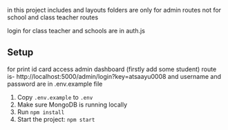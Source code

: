 in this project includes and layouts folders are only for admin routes not for school and class teacher routes

login for class teacher and schools are in auth.js

## Setup

for print id card access admin dashboard (firstly add some student)
route is- http://localhost:5000/admin/login?key=atsaayu0008
and username and password are in .env.example file

1. Copy `.env.example` to `.env`
2. Make sure MongoDB is running locally
3. Run `npm install`
4. Start the project: `npm start`

